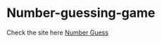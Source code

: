 # Number-guessing-game
Check the site here <a href="https://death-thekidd.github.io/Number-guessing-game/">Number Guess</a>
